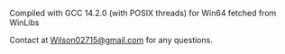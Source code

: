 Compiled with GCC 14.2.0 (with POSIX threads) for Win64 fetched from WinLibs

Contact at Wilson02715@gmail.com for any questions.

